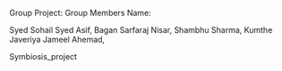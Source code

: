 Group Project: Group Members Name:

 Syed Sohail Syed Asif, Bagan Sarfaraj Nisar, Shambhu Sharma, Kumthe Javeriya Jameel Ahemad,

Symbiosis_project
